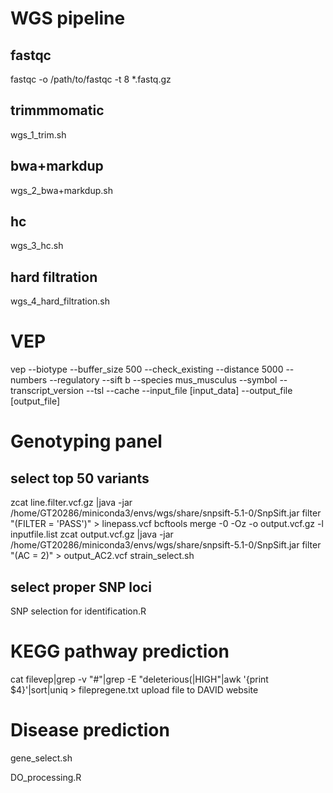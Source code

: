 # WGS pipeline

## fastqc
fastqc -o /path/to/fastqc -t 8 *.fastq.gz

## trimmmomatic
wgs_1_trim.sh

## bwa+markdup
wgs_2_bwa+markdup.sh

## hc
wgs_3_hc.sh

## hard filtration
wgs_4_hard_filtration.sh

# VEP
vep --biotype --buffer_size 500 --check_existing --distance 5000 --numbers --regulatory --sift b --species mus_musculus --symbol --transcript_version --tsl --cache --input_file [input_data] --output_file [output_file]

# Genotyping panel

## select top 50 variants
zcat line.filter.vcf.gz |java -jar /home/GT20286/miniconda3/envs/wgs/share/snpsift-5.1-0/SnpSift.jar filter "(FILTER = 'PASS')" > linepass.vcf
bcftools merge -0 -Oz -o output.vcf.gz -l inputfile.list
zcat output.vcf.gz |java -jar /home/GT20286/miniconda3/envs/wgs/share/snpsift-5.1-0/SnpSift.jar filter "(AC = 2)" > output_AC2.vcf
strain_select.sh

## select proper SNP loci
SNP selection for identification.R

# KEGG pathway prediction

cat filevep|grep -v "#"|grep -E "deleterious(|HIGH"|awk '{print $4}'|sort|uniq > filepregene.txt
upload file to DAVID website

# Disease prediction

gene_select.sh

DO_processing.R
